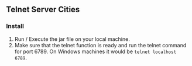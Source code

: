 ## Telnet Server Cities

### Install
1) Run / Execute the jar file on your local machine.
2) Make sure that the telnet function is ready and run the telnet command for port 6789. On Windows machines it would be `telnet localhost 6789`.
